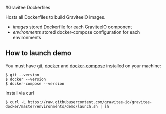 #Gravitee Dockerfiles

Hosts all Dockerfiles to build GraviteeIO images.
 
  * _images_ stored Dockerfile for each GraviteeIO component
  * _environments_ stored docker-compose configuration for each environments

## How to launch demo
You must have 
  [git](http://www.git-scm.com/downloads),
  [docker](http://docs.docker.com/installation/) and
  [docker-compose](http://docs.docker.com/compose/install/)
installed on your machine:

```
$ git --version
$ docker --version
$ docker-compose --version
```

Install via curl
```
$ curl -L https://raw.githubusercontent.com/gravitee-io/gravitee-docker/master/environments/demo/launch.sh | sh
```
